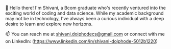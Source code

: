 👋 Hello there! I'm Shivani, a Bcom graduate who's recently ventured into the exciting world of coding and data science. While my academic background may not be in technology, I've always been a curious individual with a deep desire to learn and explore new horizons.

📫 You can reach me at shivani.doiphodecs@gmail.com or connect with me on LinkedIn: (https://www.linkedin.com/in/shivani-doiphode-5012b1220)

<!---
Shivani100801/Shivani100801 is a ✨ special ✨ repository because its `README.md` (this file) appears on your GitHub profile.
You can click the Preview link to take a look at your changes.
--->
